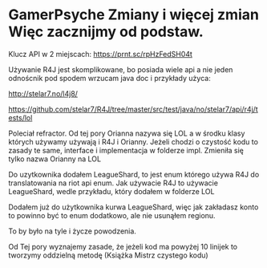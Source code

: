 # GamerPsyche																				Zmiany i więcej zmian		              																Więc zacznijmy od podstaw.    																			
Klucz API w 2 miejscach: https://prnt.sc/rpHzFedSH04t							

Używanie R4J jest skomplikowane, bo posiada wiele api a nie jeden odnoścnik pod spodem wrzucam java doc i przykłady użyca:                               

http://stelar7.no/l4j8/        	

https://github.com/stelar7/R4J/tree/master/src/test/java/no/stelar7/api/r4j/tests/lol			

Poleciał refractor. Od tej pory Orianna nazywa się LOL a w środku klasy których używamy używają i R4J i Orianny. Jeżeli chodzi o czystość kodu to zasady te same, interface i implementacja w folderze impl. Zmieniła się tylko nazwa Orianny na LOL				

Do uzytkownika dodałem LeagueShard, to jest enum którego używa R4J do translatowania na riot api enum. Jak używacie R4J to używacie LeagueShard, wedle przykładu, który dodałem w folderze LOL							

Dodałem już do użytkownika kurwa LeagueShard, więc jak zakładasz konto to powinno być to enum dodatkowo, ale nie usunąłem regionu.	

To by było na tyle i życze powodzenia.

Od Tej pory wyznajemy zasade, że jeżeli kod ma powyżej 10 linijek to tworzymy oddzielną metodę (Książka Mistrz czystego kodu)
